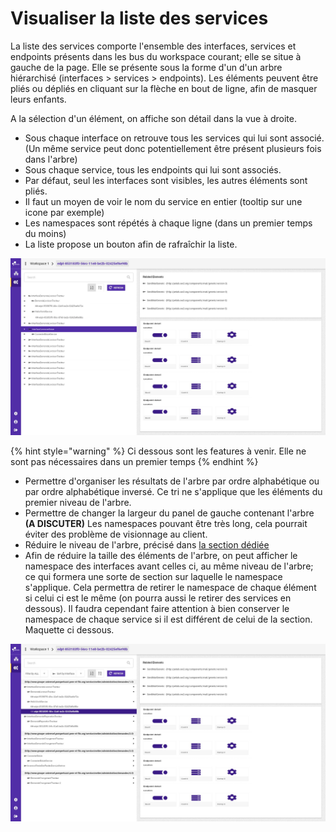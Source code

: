 # Visualiser la liste des services

La liste des services comporte l'ensemble des interfaces, services et endpoints présents dans les bus du workspace courant; elle se situe à gauche de la page. Elle se présente sous la forme d'un d'un arbre hiérarchisé \(interfaces &gt; services &gt; endpoints\). Les éléments peuvent être pliés ou dépliés en cliquant sur la flèche en bout de ligne, afin de masquer leurs enfants. 

A la sélection d'un élément, on affiche son détail dans la vue à droite.  

* Sous chaque interface on retrouve tous les services qui lui sont associé. \(Un même service peut donc potentiellement être présent plusieurs fois dans l'arbre\)
* Sous chaque service, tous les endpoints qui lui sont associés. 
* Par défaut, seul les interfaces sont visibles, les autres éléments sont pliés.
* Il faut un moyen de voir le nom du service en entier \(tooltip sur une icone par exemple\)
* Les namespaces sont répétés à chaque ligne \(dans un premier temps du moins\)
* La liste propose un bouton afin de rafraîchir la liste.

![](../../.gitbook/assets/selectioninterface%20%282%29.png)



{% hint style="warning" %}
Ci dessous sont les features à venir. Elle ne sont pas nécessaires dans un premier temps
{% endhint %}

* Permettre d'organiser les résultats de l'arbre par ordre alphabétique ou par ordre alphabétique inversé. Ce tri ne s'applique que les éléments du premier niveau de l'arbre.
* Permettre de changer la largeur du panel de gauche contenant l'arbre **\(A DISCUTER\)** Les namespaces pouvant être très long, cela pourrait éviter des problème de visionnage au client.
* Réduire le niveau de l'arbre, précisé dans [la section dédiée](change-tree-level.md)
* Afin de réduire la taille des éléments de l'arbre, on peut afficher le namespace des interfaces avant celles ci, au même niveau de l'arbre; ce qui formera une sorte de section sur laquelle le namespace s'applique. Cela permettra de retirer le namespace de chaque élément si celui ci est le même \(on pourra aussi le retirer des services en dessous\). Il faudra cependant faire attention à bien conserver le namespace de chaque service si il est différent de celui de la section. Maquette ci dessous.

![Arbre avec sections de namespace](../../.gitbook/assets/selectioninterface%20%283%29.png)

